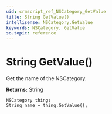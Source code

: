 ```yaml
---
uid: crmscript_ref_NSCategory_GetValue
title: String GetValue()
intellisense: NSCategory.GetValue
keywords: NSCategory, GetValue
so.topic: reference
---
```


# String GetValue()

Get the name of the NSCategory.

**Returns:** String

```crmscript
NSCategory thing;
String name = thing.GetValue();
```

